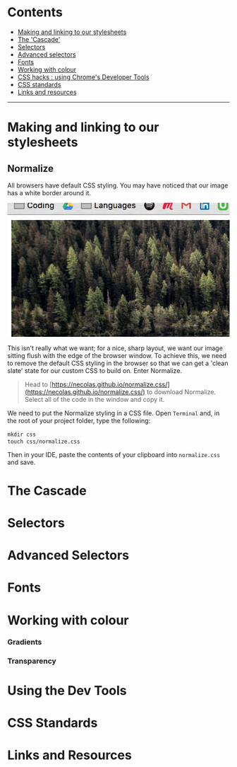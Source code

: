 # Contents

- <a href="#">Making and linking to our stylesheets</a>
- <a href="#">The 'Cascade'</a>
- <a href="#">Selectors</a>
- <a href="#">Advanced selectors</a>
- <a href="#">Fonts</a>
- <a href="#">Working with colour</a>
- <a href="#">CSS hacks : using Chrome's Developer Tools</a>
- <a href="#">CSS standards</a>
- <a href="#">Links and resources</a>

---

# <span id="one">Making and linking to our stylesheets</span>

## <span id="">Normalize</span>

All browsers have default CSS styling. You may have noticed that our image has a white border around it.

![Not what we want](../img/day_1/normalize-border.png)

This isn't really what we want; for a nice, sharp layout, we want our image sitting flush with the edge of the browser window. To achieve this, we need to remove the default CSS styling in the browser so that we can get a 'clean slate' state for our custom CSS to build on. Enter Normalize.

> Head to [https://necolas.github.io/normalize.css/](https://necolas.github.io/normalize.css/) to download Normalize. Select all of the code in the window and copy it.

We need to put the Normalize styling in a CSS file. Open `Terminal` and, in the root of your project folder, type the following:

```
mkdir css
touch css/normalize.css
```

Then in your IDE, paste the contents of your clipboard into `normalize.css` and save.

# <span id=#>The Cascade</span>

# <span id=#>Selectors</span>

# <span id=#>Advanced Selectors</span>

# <span id=#>Fonts</span>

# <span id=#>Working with colour</span>

### Gradients

### Transparency

# <span id=#>Using the Dev Tools</span>

# <span id=#>CSS Standards</span>

# <span id=#>Links and Resources</span>






